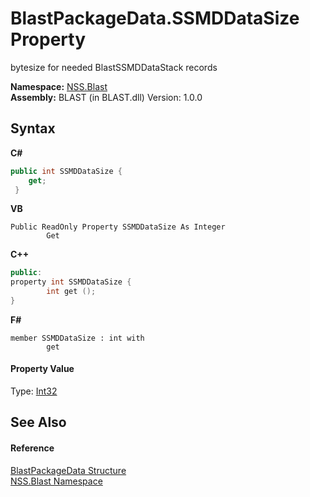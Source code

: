 # BlastPackageData.SSMDDataSize Property 
 

bytesize for needed BlastSSMDDataStack records

**Namespace:**&nbsp;<a href="88b55311-4a89-0894-e27a-e157e443c7f7.md">NSS.Blast</a><br />**Assembly:**&nbsp;BLAST (in BLAST.dll) Version: 1.0.0

## Syntax

**C#**<br />
``` C#
public int SSMDDataSize {
	get;
 }
```

**VB**<br />
``` VB
Public ReadOnly Property SSMDDataSize As Integer
		Get
```

**C++**<br />
``` C++
public:
property int SSMDDataSize {
		int get ();
}
```

**F#**<br />
``` F#
member SSMDDataSize : int with 
		get

```


#### Property Value
Type: <a href="https://docs.microsoft.com/dotnet/api/system.int32" target="_blank" rel="noopener noreferrer">Int32</a>

## See Also


#### Reference
<a href="08d36c75-b5dc-8eaf-5936-daa952653fa2.md">BlastPackageData Structure</a><br /><a href="88b55311-4a89-0894-e27a-e157e443c7f7.md">NSS.Blast Namespace</a><br />